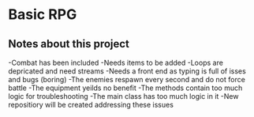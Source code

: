 # Basic RPG



## Notes about this project
-Combat has been included
-Needs items to be added
-Loops are depricated and need streams
-Needs a front end as typing is full of isses and bugs (boring)
-The enemies respawn every second and do not force battle
-The equipment yeilds no benefit
-The methods contain too much logic for troubleshooting
-The main class has too much logic in it
-New repositiory will be created addressing these issues
